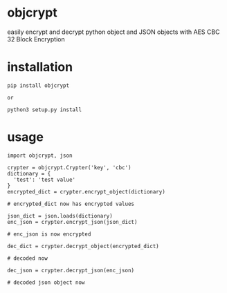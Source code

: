 # objcrypt
easily encrypt and decrypt python object and JSON objects with AES CBC 32 Block Encryption

# installation

```
pip install objcrypt

or

python3 setup.py install
```

# usage

```
import objcrypt, json

crypter = objcrypt.Crypter('key', 'cbc')
dictionary = {
  'test': 'test value'
}
encrypted_dict = crypter.encrypt_object(dictionary)

# encrypted_dict now has encrypted values

json_dict = json.loads(dictionary)
enc_json = crypter.encrypt_json(json_dict)

# enc_json is now encrypted

dec_dict = crypter.decrypt_object(encrypted_dict)

# decoded now

dec_json = crypter.decrypt_json(enc_json)

# decoded json object now
```
